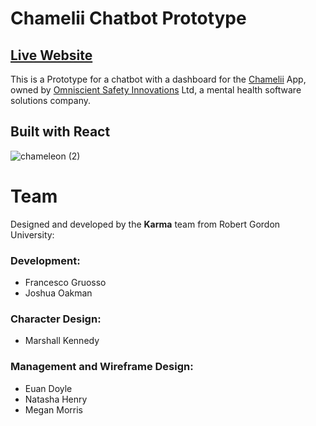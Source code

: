 # Chamelii Chatbot Prototype

## [Live Website](https://chamelii-prototype.netlify.app/)
This is a Prototype for a chatbot with a dashboard for the [Chamelii](https://www.agcc.co.uk/news-article/osi-launch-chamelii-mental-health-software-solutions-company) App, owned by [Omniscient Safety Innovations](https://www.omniscientsafetyinnovations.com/chamelii) Ltd, a mental health software solutions company.

## Built with React

![chameleon (2)](https://user-images.githubusercontent.com/64712227/198828381-5e21aaef-4bd1-42f3-a1c9-c790a0bd8c17.png)

# Team
Designed and developed by the **Karma** team from Robert Gordon University:
### Development:
- Francesco Gruosso
- Joshua Oakman
### Character Design:
- Marshall Kennedy
### Management and Wireframe Design:
- Euan Doyle
- Natasha Henry
- Megan Morris
